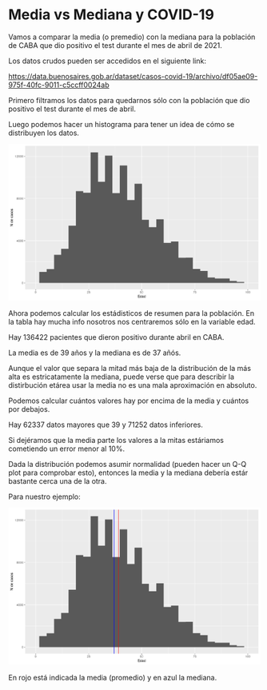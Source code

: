 # Media vs Mediana y COVID-19



Vamos a comparar la media (o premedio) con la mediana para la población de CABA que dio positivo el test durante el mes de abril de 2021.

Los datos crudos pueden ser accedidos en el siguiente link:

https://data.buenosaires.gob.ar/dataset/casos-covid-19/archivo/df05ae09-975f-40fc-9011-c5ccff0024ab

Primero filtramos los datos para quedarnos sólo con la población que dio positivo el test durante el mes de abril.

Luego podemos hacer un histograma para tener un idea de cómo se distribuyen los datos.

![](histo1.png)



Ahora podemos calcular los estádisticos de resumen para la población. En la tabla hay mucha info nosotros nos centraremos sólo en la variable edad.



Hay 136422 pacientes que dieron positivo durante abril en CABA.

La media es de 39 años y la mediana es de 37 añós.

Aunque el valor que separa la mitad más baja de la distribución de la más alta es estricatamente la mediana, puede verse que para describir la distirbución etárea usar la media no es una mala aproximación en absoluto.

Podemos calcular cuántos valores hay por encima de la media y cuántos por debajos.

Hay 62337 datos mayores que 39 y 71252 datos inferiores.

Si dejéramos que la media parte los valores a la mitas estáriamos cometiendo un error menor al 10%.



Dada la distribución podemos asumir normalidad (pueden hacer un Q-Q plot para comprobar esto), entonces la media y la mediana debería estár bastante cerca una de la otra. 

Para nuestro ejemplo:

 ![](histo2.png)

En rojo está indicada la media (promedio) y en azul la mediana.




